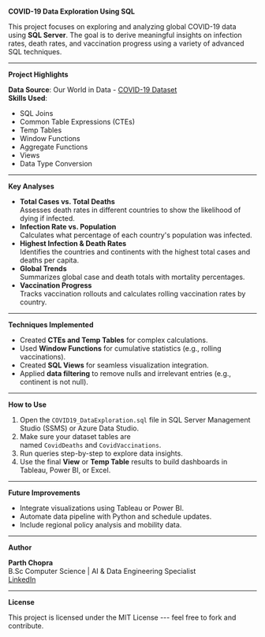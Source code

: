 **COVID-19 Data Exploration Using SQL**

This project focuses on exploring and analyzing global COVID-19 data using **SQL Server**. The goal is to derive meaningful insights on infection rates, death rates, and vaccination progress using a variety of advanced SQL techniques.

* * * * *

**Project Highlights**

**Data Source**: Our World in Data - [COVID-19 Dataset](https://ourworldindata.org/covid-deaths)\
**Skills Used**:

-   SQL Joins
-   Common Table Expressions (CTEs)
-   Temp Tables
-   Window Functions
-   Aggregate Functions
-   Views
-   Data Type Conversion

* * * * *

**Key Analyses**

-   **Total Cases vs. Total Deaths**\
    Assesses death rates in different countries to show the likelihood of dying if infected.
-   **Infection Rate vs. Population**\
    Calculates what percentage of each country's population was infected.
-   **Highest Infection & Death Rates**\
    Identifies the countries and continents with the highest total cases and deaths per capita.
-   **Global Trends**\
    Summarizes global case and death totals with mortality percentages.
-   **Vaccination Progress**\
    Tracks vaccination rollouts and calculates rolling vaccination rates by country.

* * * * *

**Techniques Implemented**

-   Created **CTEs and Temp Tables** for complex calculations.
-   Used **Window Functions** for cumulative statistics (e.g., rolling vaccinations).
-   Created **SQL Views** for seamless visualization integration.
-   Applied **data filtering** to remove nulls and irrelevant entries (e.g., continent is not null).

* * * * *

**How to Use**

1.  Open the ```COVID19_DataExploration.sql``` file in SQL Server Management Studio (SSMS) or Azure Data Studio.
2.  Make sure your dataset tables are named ```CovidDeaths``` and ```CovidVaccinations```.
3.  Run queries step-by-step to explore data insights.
4.  Use the final **View** or **Temp Table** results to build dashboards in Tableau, Power BI, or Excel.

* * * * *

**Future Improvements**

-   Integrate visualizations using Tableau or Power BI.
-   Automate data pipeline with Python and schedule updates.
-   Include regional policy analysis and mobility data.

* * * * *

**Author**

**Parth Chopra**\
B.Sc Computer Science | AI & Data Engineering Specialist\
[LinkedIn](https://www.linkedin.com/in/parth-chopra07)

* * * * *

**License**

This project is licensed under the MIT License --- feel free to fork and contribute.
